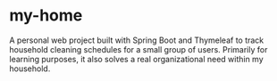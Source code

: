 # my-home
A personal web project built with Spring Boot and Thymeleaf to track household cleaning schedules for a small group of users. Primarily for learning purposes, it also solves a real organizational need within my household.
